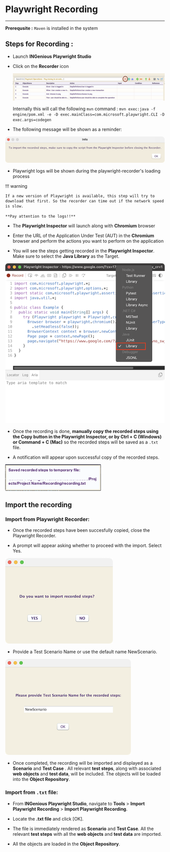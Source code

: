 # Playwright Recording
----------------------------------

**Prerequsite :** `Maven` is installed in the system

## Steps for Recording :


 * Launch **INGenious Playwright Studio**

 * Click on the **Recorder** icon

   ![record](../img/recording/1.JPG "record")

   Internally this will call the following `mvn` command : `mvn exec:java -f engine/pom.xml -e -D exec.mainClass=com.microsoft.playwright.CLI -D exec.args=codegen`

 * The following message will be shown as a reminder:
 
 ![Reminder](../img/recording/RecorderReminder.png "Reminder")
 
 * Playwright logs will be shown during the playwright-recorder's loading process

!!! warning 
    
    If a new version of Playwright is available, this step will try to download that first. So the recorder can time out if the network speed is slow.

    **Pay attention to the logs!!**

 * The **Playwright Inspector** will launch along with **Chromium** browser

 * Enter the URL of the Application Under Test (AUT) in the **Chromium** browser and perform the actions you want to perform on the application

 * You will see the steps getting recorded in the **Playwright Inspector**. Make sure to select the **Java Library** as the Target.

 ![Playwright Inspector](../img/recording/PlaywrightInspector.png "Playwright Inspector")

 * Once the recording is done, **manually copy the recorded steps using the Copy button in the Playwright Inspector, or by Ctrl + C (Windows) or Command + C (Mac)** so the recorded steps will be saved as a `.txt` file.
 
 * A notification will appear upon successful copy of the recorded steps.

 ![Notification](../img/recording/CopyNotif.png "Notification")
 

## Import the recording

### Import from Playwright Recorder:

 * Once the recorded steps have been succesfully copied, close the Playwright Recorder.

 * A prompt will appear asking whether to proceed with the import. Select Yes.

![Import](../img/recording/Import.png "Import") 

 * Provide a Test Scenario Name or use the default name NewScenario.

![TestScenarioName](../img/recording/TestScenarioName.png "TestScenarioName")

 * Once completed, the recording will be imported and displayed as a **Scenario** and **Test Case** . All relevant **test steps**, along with associated **web objects** and **test data**, will be included. The objects will be loaded into the **Object Repository**.


### Import from `.txt` file:


 * From **INGenious Playwright Studio**, navigate to **Tools** > **Import Playwright Recording** > **Import Playwright Recording**.

 * Locate the **.txt file** and click [OK].

 * The file is immediately rendered as **Scenario** and **Test Case**. All the relevant **test steps** with all the **web objects** and **test data** are imported.

 * All the objects are loaded in the **Object Repository**.

 